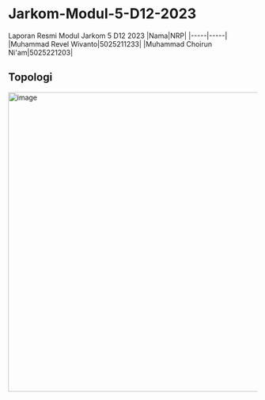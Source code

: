 # Jarkom-Modul-5-D12-2023

Laporan Resmi Modul Jarkom 5 D12 2023
|Nama|NRP|
|-----|-----|
|Muhammad Revel Wivanto|5025211233|
|Muhammad Choirun Ni'am|5025221203|

## Topologi 
<img width="606" alt="image" src="https://github.com/cchoirun/Jarkom-Modul-5-D12-2023/assets/115228631/b600c309-ae87-4753-9d82-15d07e737afb">
